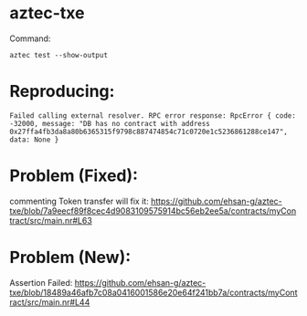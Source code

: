 # aztec-txe
Command:
```
aztec test --show-output
```

# Reproducing:
```
Failed calling external resolver. RPC error response: RpcError { code: -32000, message: "DB has no contract with address 0x27ffa4fb3da8a80b6365315f9798c887474854c71c0720e1c5236861288ce147", data: None }
```

# Problem (Fixed):
commenting Token transfer will fix it: 
https://github.com/ehsan-g/aztec-txe/blob/7a9eecf89f8cec4d9083109575914bc56eb2ee5a/contracts/myContract/src/main.nr#L63

# Problem (New):
Assertion Failed: 
https://github.com/ehsan-g/aztec-txe/blob/18489a46afb7c08a0416001586e20e64f241bb7a/contracts/myContract/src/main.nr#L44